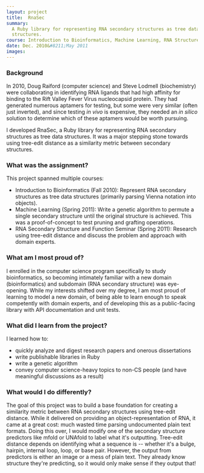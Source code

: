 ```yaml
---
layout: project
title:  RnaSec
summary:
  A Ruby library for representing RNA secondary structures as tree data
  structures.
course: Introduction to Bioinformatics, Machine Learning, RNA Structure Seminar
date: Dec. 2010&#8211;May 2011
images:
---
```


### Background

In 2010, Doug Raiford (computer science) and Steve Lodmell
(biochemistry) were collaborating in identifying RNA ligands that had
high affinity for binding to the Rift Valley Fever Virus nucleocapsid
protein. They had generated numerous aptamers for testing, but some were
very similar (often just inverted), and since testing *in vivo* is
expensive, they needed an *in silico* solution to determine which of
these aptamers would be worth pursuing.

I developed RnaSec, a Ruby library for representing RNA secondary
structures as tree data structures. It was a major stepping stone
towards using tree-edit distance as a similarity metric between
secondary structures.

### What was the assignment?

This project spanned multiple courses:

- Introduction to Bioinformatics (Fall 2010): Represent RNA secondary
  structures as tree data structures (primarily parsing Vienna notation
  into objects).
- Machine Learning (Spring 2011): Write a genetic algorithm to permute a
  single secondary structure until the original structure is achieved.
  This was a proof-of-concept to test pruning and grafting operations.
- RNA Secondary Structure and Function Seminar (Spring 2011): Research
  using tree-edit distance and discuss the problem and approach with
  domain experts.

### What am I most proud of?

I enrolled in the computer science program specifically to study
bioinformatics, so becoming intimately familiar with a new
domain (bioinformatics) and subdomain (RNA secondary structure) was
eye-opening. While my interests shifted over my degree, I am most proud
of learning to model a new domain, of being able to learn enough to
speak competently with domain experts, and of developing this as a
public-facing library with API documentation and unit tests.

### What did I learn from the project?

I learned how to:

- quickly analyze and digest research papers and onerous dissertations
- write publishable libraries in Ruby
- write a genetic algorithm
- convey computer science-heavy topics to non-CS people (and have
  meaningful discussions as a result)

### What would I do differently?

The goal of this project was to build a base foundation for creating a
similarity metric between RNA secondary structures using tree-edit
distance. While it delivered on providing an object-representation of
RNA, it came at a great cost: much wasted time parsing undocumented
plain text formats. Doing this over, I would modify one of the secondary
structure predictors like mfold or UNAfold to label what it's
outputting. Tree-edit distance depends on identifying what a sequence is
-- whether it's a bulge, hairpin, internal loop, loop, or base pair.
However, the output from predictors is either an image or a mess of
plain text. They already know structure they're predicting, so it would
only make sense if they output that!
